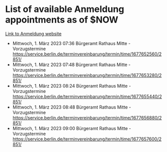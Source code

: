 # List of available Anmeldung appointments as of $NOW
[Link to Anmeldung website](https://service.berlin.de/terminvereinbarung/termin/tag.php?termin=1&anliegen[]=120686&dienstleisterlist=122210,122217,327316,122219,327312,122227,327314,122231,327346,122243,327348,122254,122252,329742,122260,329745,122262,329748,122271,327278,122273,327274,122277,327276,330436,122280,327294,122282,327290,122284,327292,122291,327270,122285,327266,122286,327264,122296,327268,150230,329760,122297,327286,122294,327284,122312,329763,122314,329775,122304,327330,122311,327334,122309,327332,317869,122281,327352,122279,329772,122283,122276,327324,122274,327326,122267,329766,122246,327318,122251,327320,122257,327322,122208,327298,122226,327300&herkunft=http%3A%2F%2Fservice.berlin.de%2Fdienstleistung%2F120686%2F)
- Mittwoch, 1. März 2023 07:36 Bürgeramt Rathaus Mitte - Vorzugstermine https://service.berlin.de/terminvereinbarung/termin/time/1677652560/2851/
- Mittwoch, 1. März 2023 07:48 Bürgeramt Rathaus Mitte - Vorzugstermine https://service.berlin.de/terminvereinbarung/termin/time/1677653280/2851/
- Mittwoch, 1. März 2023 08:24 Bürgeramt Rathaus Mitte - Vorzugstermine https://service.berlin.de/terminvereinbarung/termin/time/1677655440/2851/
- Mittwoch, 1. März 2023 08:48 Bürgeramt Rathaus Mitte - Vorzugstermine https://service.berlin.de/terminvereinbarung/termin/time/1677656880/2851/
- Mittwoch, 1. März 2023 09:00 Bürgeramt Rathaus Mitte - Vorzugstermine https://service.berlin.de/terminvereinbarung/termin/time/1677657600/2851/
